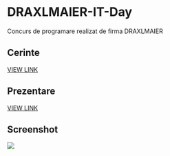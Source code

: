 # DRAXLMAIER-IT-Day
Concurs de programare realizat de firma DRAXLMAIER
## Cerinte
[VIEW LINK](https://www.dropbox.com/s/efe116kjihivems/2019concursDRXproiect.pdf?dl=0)
## Prezentare
[VIEW LINK](https://www.dropbox.com/s/me27ti96grxadwp/DRAXLMAIER%20IT%20Day%20Presentation.pptx?dl=0)
## Screenshot
<img src="https://i.imgur.com/XO7vN3u.png"/>
